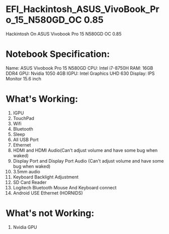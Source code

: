# EFI_Hackintosh_ASUS_VivoBook_Pro_15_N580GD_OC 0.85
Hackintosh On ASUS Vivobook Pro 15 N580GD OC 0.85

Notebook Specification:
=====================================================
Name: ASUS Vivobook Pro 15 N580GD 
CPU:  Intel i7-8750H
RAM:  16GB DDR4
GPU:  Nvidia 1050 4GB
IGPU: Intel Graphics UHD 630
Display: IPS Monitor 15.6 inch

What's Working:
=====================================================
1.  IGPU
2.  TouchPad
3.  Wifi
4.  Bluetooth
5.  Sleep
6.  All USB Port
7.  Ethernet
8.  HDMI and HDMI Audio(Can't adjust volume and have some bug when waked)
9.  Display Port and Display Port Audio (Can't adjust volume and have some bug when waked)
10. 3.5mm audio
11. Keyboard Backlight Adjustment
12. SD Card Reader
13. Logitech Bluetooth Mouse And Keyboard connect
14. Android USE Ethernet (HORNIDS)


What's not Working:
=====================================================
1. Nvidia GPU
